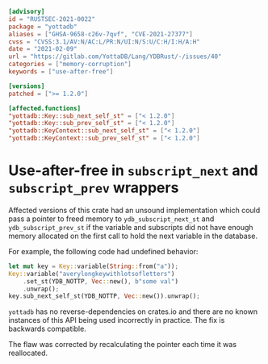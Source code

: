 ```toml
[advisory]
id = "RUSTSEC-2021-0022"
package = "yottadb"
aliases = ["GHSA-9658-c26v-7qvf", "CVE-2021-27377"]
cvss = "CVSS:3.1/AV:N/AC:L/PR:N/UI:N/S:U/C:H/I:H/A:H"
date = "2021-02-09"
url = "https://gitlab.com/YottaDB/Lang/YDBRust/-/issues/40"
categories = ["memory-corruption"]
keywords = ["use-after-free"]

[versions]
patched = [">= 1.2.0"]

[affected.functions]
"yottadb::Key::sub_next_self_st" = ["< 1.2.0"]
"yottadb::Key::sub_prev_self_st" = ["< 1.2.0"]
"yottadb::KeyContext::sub_next_self_st" = ["< 1.2.0"]
"yottadb::KeyContext::sub_prev_self_st" = ["< 1.2.0"]
```

# Use-after-free in `subscript_next` and `subscript_prev` wrappers

Affected versions of this crate had an unsound implementation which could pass
a pointer to freed memory to `ydb_subscript_next_st` and
`ydb_subscript_prev_st` if the variable and subscripts did not have enough
memory allocated on the first call to hold the next variable in the database.

For example, the following code had undefined behavior:

```rust
let mut key = Key::variable(String::from("a"));
Key::variable("averylongkeywithlotsofletters")
    .set_st(YDB_NOTTP, Vec::new(), b"some val")
    .unwrap();
key.sub_next_self_st(YDB_NOTTP, Vec::new()).unwrap();
```

`yottadb` has no reverse-dependencies on crates.io and there are no known
instances of this API being used incorrectly in practice. The fix is backwards
compatible.

The flaw was corrected by recalculating the pointer each time it was reallocated.
